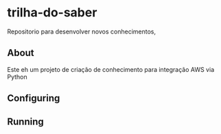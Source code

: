 # trilha-do-saber
Repositorio para desenvolver novos conhecimentos,

## About
Este eh um projeto de criação de conhecimento para integração AWS via Python

## Configuring


## Running